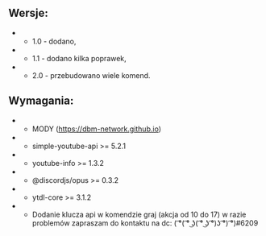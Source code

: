 ## Wersje:
* - 1.0 - dodano,
* - 1.1 - dodano kilka poprawek,
* - 2.0 - przebudowano wiele komend.
## Wymagania:
* - MODY (https://dbm-network.github.io)
* - simple-youtube-api >= 5.2.1
* - youtube-info >= 1.3.2
* - @discordjs/opus >= 0.3.2
* - ytdl-core >= 3.1.2
* - Dodanie klucza api w komendzie graj (akcja od 10 do 17)
w razie problemów zapraszam do kontaktu na dc: ( ͡°( ͡° ͜ʖ( ͡° ͜ʖ ͡°)ʖ ͡°) ͡°)#6209

